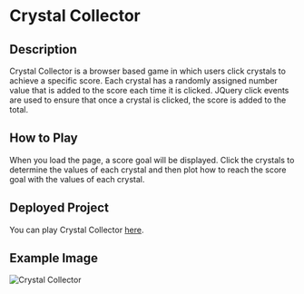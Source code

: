 # Crystal Collector

## Description
Crystal Collector is a browser based game in which users click crystals to achieve a specific score. Each crystal has a randomly assigned number value that is added to the score each time it is clicked. JQuery click events are used to ensure that once a crystal is clicked, the score is added to the total.

## How to Play
When you load the page, a score goal will be displayed. Click the crystals to determine the values of each crystal and then plot how to reach the score goal with the values of each crystal.

## Deployed Project
You can play Crystal Collector [here](https://alecfharris.github.io/crystals-collector/).

## Example Image
![Crystal Collector](https://i.ibb.co/jRbwszb/Crystal-Collector-Resized-50.png "Crystal Collector")
